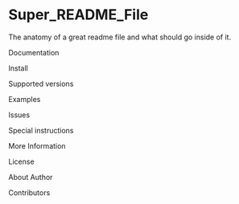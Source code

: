# Super_README_File
The anatomy of a great readme file and what should go inside of it.



Documentation



Install



Supported versions

Examples

Issues

Special instructions


More Information


License


About Author

Contributors
